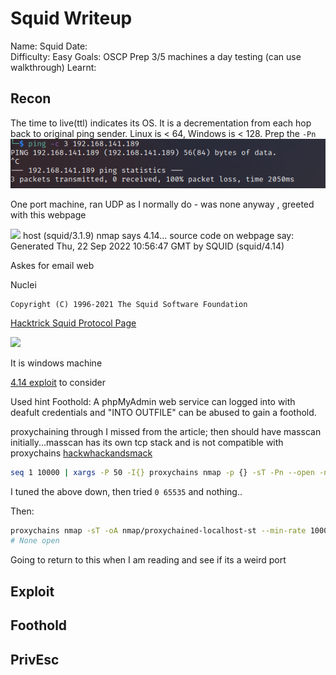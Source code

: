 # Squid Writeup
Name: Squid
Date:  
Difficulty:  Easy
Goals:  OSCP Prep 3/5 machines a day testing (can use walkthrough)
Learnt:

## Recon

The time to live(ttl) indicates its OS. It is a decrementation from each hop back to original ping sender. Linux is < 64, Windows is < 128. Prep the `-Pn`
![ping](Screenshots/ping.png)

One port machine, ran UDP as I normally do - was none anyway , greeted with this webpage

![](weirdness.png)
host (squid/3.1.9)
nmap says 4.14...
source code on webpage say: Generated Thu, 22 Sep 2022 10:56:47 GMT by SQUID (squid/4.14)

Askes for email web

Nuclei
```
Copyright (C) 1996-2021 The Squid Software Foundation 
```

[Hacktrick Squid Protocol Page](https://book.hacktricks.xyz/network-services-pentesting/3128-pentesting-squid?q=3128)

![](curl-proxy.png)

It is windows machine

[4.14 exploit](https://packetstormsecurity.com/files/161563/Squid-4.14-5.0.5-Code-Execution-Double-Free.html) to consider


Used hint Foothold:
A phpMyAdmin web service can logged into with deafult credentials and "INTO OUTFILE" can be abused to gain a foothold.

proxychaining through I missed from the article; then should have masscan initially...masscan has its own tcp stack and is not compatible with proxychains
[hackwhackandsmack](https://www.hackwhackandsmack.com/?p=1021)
```bash
seq 1 10000 | xargs -P 50 -I{} proxychains nmap -p {} -sT -Pn --open -n --min-rate 1 --oG proxychains_nmap --append-output localhost
```
I tuned the above down, then tried `0 65535` and nothing..

Then:
```bash
proxychains nmap -sT -oA nmap/proxychained-localhost-st --min-rate 1000 -F localhost
# None open
```

Going to return to this when I am reading and see if its a weird port


## Exploit

## Foothold

## PrivEsc

      
